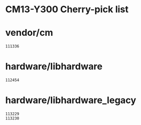 CM13-Y300 Cherry-pick list
==========================

# vendor/cm

    111336

# hardware/libhardware

    112454

# hardware/libhardware_legacy

    113229
    113230
